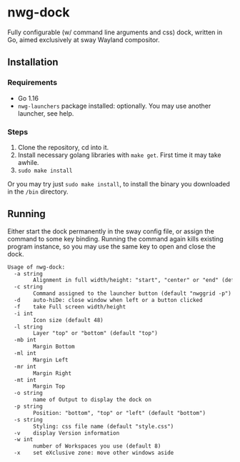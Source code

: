 # nwg-dock

Fully configurable (w/ command line arguments and css) dock, written in Go, aimed exclusively at sway Wayland compositor.

## Installation

### Requirements

- Go 1.16
- `nwg-launchers` package installed: optionally. You may use another launcher, see help.

### Steps

1. Clone the repository, cd into it.
2. Install necessary golang libraries with `make get`. First time it may take awhile.
3. `sudo make install`

Or you may try just `sudo make install`, to install the binary you downloaded in the `/bin` directory.

## Running

Either start the dock permanently in the sway config file, or assign the command to some key binding.
Running the command again kills existing program instance, so you may use the same key to open and close the dock.

```txt
Usage of nwg-dock:
  -a string
    	Alignment in full width/height: "start", "center" or "end" (default "center")
  -c string
    	Command assigned to the launcher button (default "nwggrid -p")
  -d	auto-hiDe: close window when left or a button clicked
  -f	take Full screen width/height
  -i int
    	Icon size (default 48)
  -l string
    	Layer "top" or "bottom" (default "top")
  -mb int
    	Margin Bottom
  -ml int
    	Margin Left
  -mr int
    	Margin Right
  -mt int
    	Margin Top
  -o string
    	name of Output to display the dock on
  -p string
    	Position: "bottom", "top" or "left" (default "bottom")
  -s string
    	Styling: css file name (default "style.css")
  -v	display Version information
  -w int
    	number of Workspaces you use (default 8)
  -x	set eXclusive zone: move other windows aside

```

